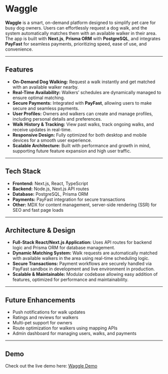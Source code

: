 # Waggle

**Waggle** is a smart, on-demand platform designed to simplify pet care for busy dog owners. Users can effortlessly request a dog walk, and the system automatically matches them with an available walker in their area. The app is built with **Next.js**, **Prisma ORM** with **PostgreSQL**, and integrates **PayFast** for seamless payments, prioritizing speed, ease of use, and convenience.

---

## Features

- **On-Demand Dog Walking:** Request a walk instantly and get matched with an available walker nearby.
- **Real-Time Availability:** Walkers’ schedules are dynamically managed to ensure optimal matching.
- **Secure Payments:** Integrated with **PayFast**, allowing users to make secure and seamless payments.
- **User Profiles:** Owners and walkers can create and manage profiles, including personal details and preferences.
- **Walk History & Tracking:** View past walks, track ongoing walks, and receive updates in real-time.
- **Responsive Design:** Fully optimized for both desktop and mobile devices for a smooth user experience.
- **Scalable Architecture:** Built with performance and growth in mind, supporting future feature expansion and high user traffic.

---

## Tech Stack

- **Frontend:** Next.js, React, TypeScript  
- **Backend:** Node.js, Next.js API routes  
- **Database:** PostgreSQL, Prisma ORM  
- **Payments:** PayFast integration for secure transactions  
- **Other:** MDX for content management, server-side rendering (SSR) for SEO and fast page loads  

---

## Architecture & Design

- **Full-Stack React/Next.js Application:** Uses API routes for backend logic and Prisma ORM for database management.  
- **Dynamic Matching System:** Walk requests are automatically matched with available walkers in the area using real-time scheduling logic.  
- **Secure Transactions:** Payment workflows are securely handled via PayFast sandbox in development and live environment in production.  
- **Scalable & Maintainable:** Modular codebase allowing easy addition of features, optimized for performance and maintainability.  

---

## Future Enhancements

- Push notifications for walk updates  
- Ratings and reviews for walkers  
- Multi-pet support for owners  
- Route optimization for walkers using mapping APIs  
- Admin dashboard for managing users, walks, and payments  

---

## Demo

Check out the live demo here: [Waggle Demo](https://wagglev1.vercel.app/)


